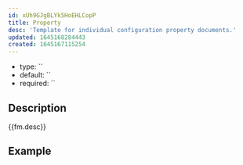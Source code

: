 ```yaml
---
id: xUh9GJgBLYk5HoEHLCopP
title: Property
desc: 'Template for individual configuration property documents.'
updated: 1645168284443
created: 1645167115254
---
```


- type: ``
- default: `` 
- required: ``

## Description
{{fm.desc}}

## Example

```yml

```